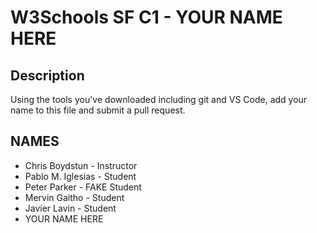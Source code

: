 # W3Schools SF C1 - YOUR NAME HERE

## Description

Using the tools you've downloaded including git and VS Code, add your name to this file and submit a pull request.

## NAMES

- Chris Boydstun - Instructor
- Pablo M. Iglesias - Student
- Peter Parker - FAKE Student
- Mervin Gaitho - Student
- Javier Lavin - Student
- YOUR NAME HERE
